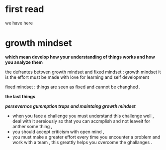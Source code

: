 # first read 
we have here
# growth mindset

**which mean develop how your understanding of things works and how you analyze them**

the defrantes bettwen growth mindset and fixed mindset :
growth mindset it is the effort must be made with love for learning and self development 

fixed mindset : things are seen as fixed and cannot be changhed .

**the last things**

***persevernce gummption traps and maintaing growth mindset***

- when you face a challenge you must understand this challenge well , deal with it sereiously so that you can accmplish 
and not leaveit for anther some thing ,
 - you should accept criticism with open mind ,
  - you must make a greater effort every time you encounter a problem and work with a team , this greattly helps you overcome the ghallanges . 